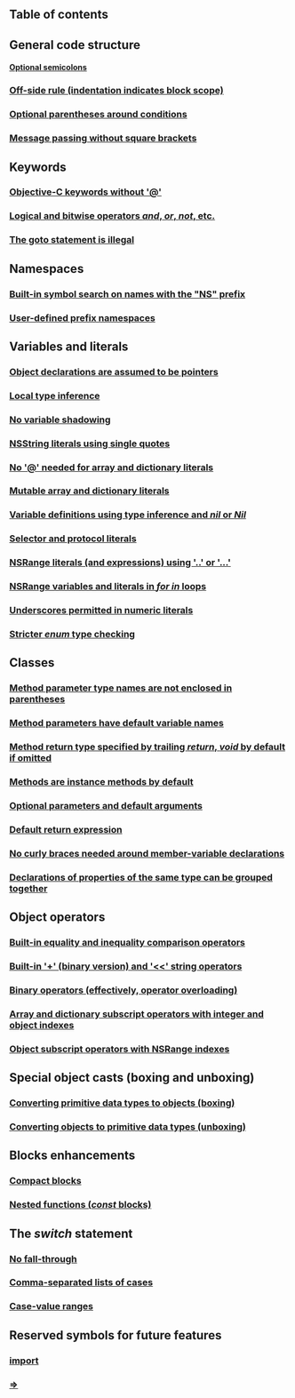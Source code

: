 **Table of contents**
---------------------

General code structure
----------------------

#### [Optional semicolons](#optionalsemicolons)

### [Off-side rule (indentation indicates block scope)](#offsiderule)

### [Optional parentheses around conditions](#optionalparens)

### [Message passing without square brackets](#nomessagebrackets)

Keywords
--------

### [Objective-C keywords without '@'](#noatkeywords)

### [Logical and bitwise operators _and_, _or_, _not_, etc.](#booleannames)

### [The goto statement is illegal](#nogoto)

Namespaces
----------

### [Built-in symbol search on names with the "NS" prefix](#nsprefix)

### [User-defined prefix namespaces](#userprefixes)

Variables and literals
----------------------

### [Object declarations are assumed to be pointers](#objectsarepointers)

### [Local type inference](#typeinference)

### [No variable shadowing](#noshadowing)

### [NSString literals using single quotes](#stringliterals)

### [No '@' needed for array and dictionary literals](#noatliterals)

### [Mutable array and dictionary literals](#mutableliterals)

### [Variable definitions using type inference and *nil* or *Nil*](#inferrednils)

### [Selector and protocol literals](#selectorliterals)

### [NSRange literals (and expressions) using '..' or '...'](#rangeliterals)

### [NSRange variables and literals in *for* *in* loops](#rangeloops)

### [Underscores permitted in numeric literals](#underscores)

### [Stricter *enum* type checking](#strictenums)

Classes
-------

### [Method parameter type names are not enclosed in parentheses](#noparamsmethods)

### [Method parameters have default variable names](#methodvardefaults)

### [Method return type specified by trailing *return*, *void* by default if omitted](#methodreturns)

### [Methods are instance methods by default](#instancemethods)

### [Optional parameters and default arguments](#optionalparams)

### [Default return expression](#defaultreturns)

### [No curly braces needed around member-variable declarations](#nocurlyvars)

### [Declarations of properties of the same type can be grouped together](#groupproperties)

Object operators
----------------

### [Built-in equality and inequality comparison operators](#equalityoperators)

### [Built-in '+' (binary version) and '<<' string operators](#stringplus)

### [Binary operators (effectively, operator overloading)](#binaryoperators)

### [Array and dictionary subscript operators with integer and object indexes](#subscripts)

### [Object subscript operators with NSRange indexes](#rangesubscripts)

Special object casts (boxing and unboxing)
------------------------------------------

### [Converting primitive data types to objects (boxing)](#boxing)

### [Converting objects to primitive data types (unboxing)](#unboxing)

Blocks enhancements
-------------------

### [Compact blocks](#compactblocks)

### [Nested functions (*const* blocks)](#nestedfunctions)

The *switch* statement
----------------------

### [No fall-through](#nofallthrough)

### [Comma-separated lists of cases](#caselists)

### [Case-value ranges](#caseranges)

Reserved symbols for future features
------------------------------------
### [import](#reserved)
### [=>](#reserved)

